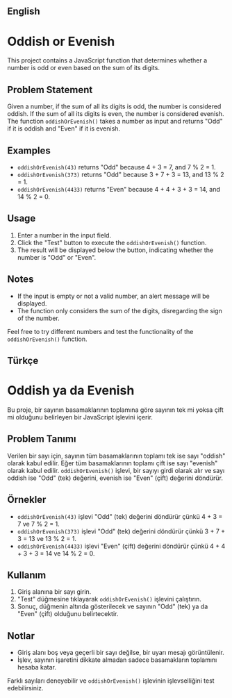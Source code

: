 ## English

# Oddish or Evenish

This project contains a JavaScript function that determines whether a number is odd or even based on the sum of its digits.

## Problem Statement

Given a number, if the sum of all its digits is odd, the number is considered oddish. If the sum of all its digits is even, the number is considered evenish. The function `oddishOrEvenish()` takes a number as input and returns "Odd" if it is oddish and "Even" if it is evenish.

## Examples

- `oddishOrEvenish(43)` returns "Odd" because 4 + 3 = 7, and 7 % 2 = 1.
- `oddishOrEvenish(373)` returns "Odd" because 3 + 7 + 3 = 13, and 13 % 2 = 1.
- `oddishOrEvenish(4433)` returns "Even" because 4 + 4 + 3 + 3 = 14, and 14 % 2 = 0.

## Usage

1. Enter a number in the input field.
2. Click the "Test" button to execute the `oddishOrEvenish()` function.
3. The result will be displayed below the button, indicating whether the number is "Odd" or "Even".

## Notes

- If the input is empty or not a valid number, an alert message will be displayed.
- The function only considers the sum of the digits, disregarding the sign of the number.

Feel free to try different numbers and test the functionality of the `oddishOrEvenish()` function.

## Türkçe

# Oddish ya da Evenish

Bu proje, bir sayının basamaklarının toplamına göre sayının tek mi yoksa çift mi olduğunu belirleyen bir JavaScript işlevini içerir.

## Problem Tanımı

Verilen bir sayı için, sayının tüm basamaklarının toplamı tek ise sayı "oddish" olarak kabul edilir. Eğer tüm basamaklarının toplamı çift ise sayı "evenish" olarak kabul edilir. `oddishOrEvenish()` işlevi, bir sayıyı girdi olarak alır ve sayı oddish ise "Odd" (tek) değerini, evenish ise "Even" (çift) değerini döndürür.

## Örnekler

- `oddishOrEvenish(43)` işlevi "Odd" (tek) değerini döndürür çünkü 4 + 3 = 7 ve 7 % 2 = 1.
- `oddishOrEvenish(373)` işlevi "Odd" (tek) değerini döndürür çünkü 3 + 7 + 3 = 13 ve 13 % 2 = 1.
- `oddishOrEvenish(4433)` işlevi "Even" (çift) değerini döndürür çünkü 4 + 4 + 3 + 3 = 14 ve 14 % 2 = 0.

## Kullanım

1. Giriş alanına bir sayı girin.
2. "Test" düğmesine tıklayarak `oddishOrEvenish()` işlevini çalıştırın.
3. Sonuç, düğmenin altında gösterilecek ve sayının "Odd" (tek) ya da "Even" (çift) olduğunu belirtecektir.

## Notlar

- Giriş alanı boş veya geçerli bir sayı değilse, bir uyarı mesajı görüntülenir.
- İşlev, sayının işaretini dikkate almadan sadece basamakların toplamını hesaba katar.

Farklı sayıları deneyebilir ve `oddishOrEvenish()` işlevinin işlevselliğini test edebilirsiniz.

